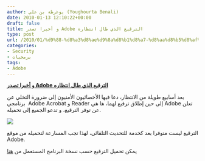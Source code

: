 ```yaml
---
author: يوغرطة بن علي (Youghourta Benali)
date: 2010-01-13 12:10:22+00:00
draft: false
title: و أخيرا تصدر Adobe الترقيع الذي طال انتظاره
type: post
url: /2010/01/%d9%88-%d8%a3%d8%ae%d9%8a%d8%b1%d8%a7-%d8%aa%d8%b5%d8%af%d8%b1-adobe-%d8%a7%d9%84%d8%aa%d8%b1%d9%82%d9%8a%d8%b9-%d8%a7%d9%84%d8%b0%d9%8a-%d8%b7%d8%a7%d9%84-%d8%a7%d9%86%d8%aa%d8%b8%d8%a7%d8%b1%d9%87/
categories:
- Security
- برمجيات
tags:
- Adobe
---
```


[**و أخيرا تصدر Adobe الترقيع الذي طال انتظاره**](https://www.it-scoop.com/2010/01/%d9%88-%d8%a3%d8%ae%d9%8a%d8%b1%d8%a7-%d8%aa%d8%b5%d8%af%d8%b1-adobe-%d8%a7%d9%84%d8%aa%d8%b1%d9%82%d9%8a%d8%b9-%d8%a7%d9%84%d8%b0%d9%8a-%d8%b7%d8%a7%d9%84-%d8%a7%d9%86%d8%aa%d8%b8%d8%a7%d8%b1%d9%87/)


بعد أسابيع طويلة من الانتظار، دعا فيها الأخصائيون الأمنيون إلى ضرورة التخلي عن برنامجي  Adobe Acrobat و Reader إلى حين إطلاق ترقيع لهما، ها هي Adobe تعلن عن توفر الترقيع، و تدعو الجميع إلى تحميله.

[![](https://www.it-scoop.com/wp-content/uploads/2009/12/Adobe-logo.png)
](https://www.it-scoop.com/2010/01/%d9%88-%d8%a3%d8%ae%d9%8a%d8%b1%d8%a7-%d8%aa%d8%b5%d8%af%d8%b1-adobe-%d8%a7%d9%84%d8%aa%d8%b1%d9%82%d9%8a%d8%b9-%d8%a7%d9%84%d8%b0%d9%8a-%d8%b7%d8%a7%d9%84-%d8%a7%d9%86%d8%aa%d8%b8%d8%a7%d8%b1%d9%87/)

الترقيع ليست متوفرا بعد كخدمة للتحديث التلقائي، لهذا تجب المسارعة لتحميله من موقع Adobe.

يمكن تحميل الترقيع حسب نسخة البرنامج المستعمل من [هنا](http://www.adobe.com/support/security/bulletins/apsb10-02.html)
